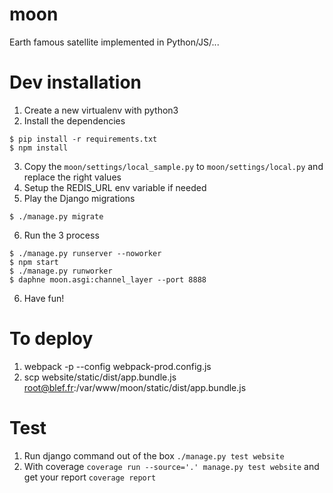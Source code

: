 # moon
Earth famous satellite implemented in Python/JS/...

# Dev installation

1. Create a new virtualenv with python3
2. Install the dependencies

```
$ pip install -r requirements.txt
$ npm install
```

3. Copy the `moon/settings/local_sample.py` to `moon/settings/local.py` and replace the right values
4. Setup the REDIS_URL env variable if needed
5. Play the Django migrations

```
$ ./manage.py migrate
```

6. Run the 3 process

```
$ ./manage.py runserver --noworker
$ npm start
$ ./manage.py runworker
$ daphne moon.asgi:channel_layer --port 8888
```

6. Have fun!

# To deploy

1. webpack -p --config webpack-prod.config.js
2. scp website/static/dist/app.bundle.js  root@blef.fr:/var/www/moon/static/dist/app.bundle.js

# Test

1. Run django command out of the box `./manage.py test website`
2. With coverage `coverage run --source='.' manage.py test website` and get your report `coverage report`